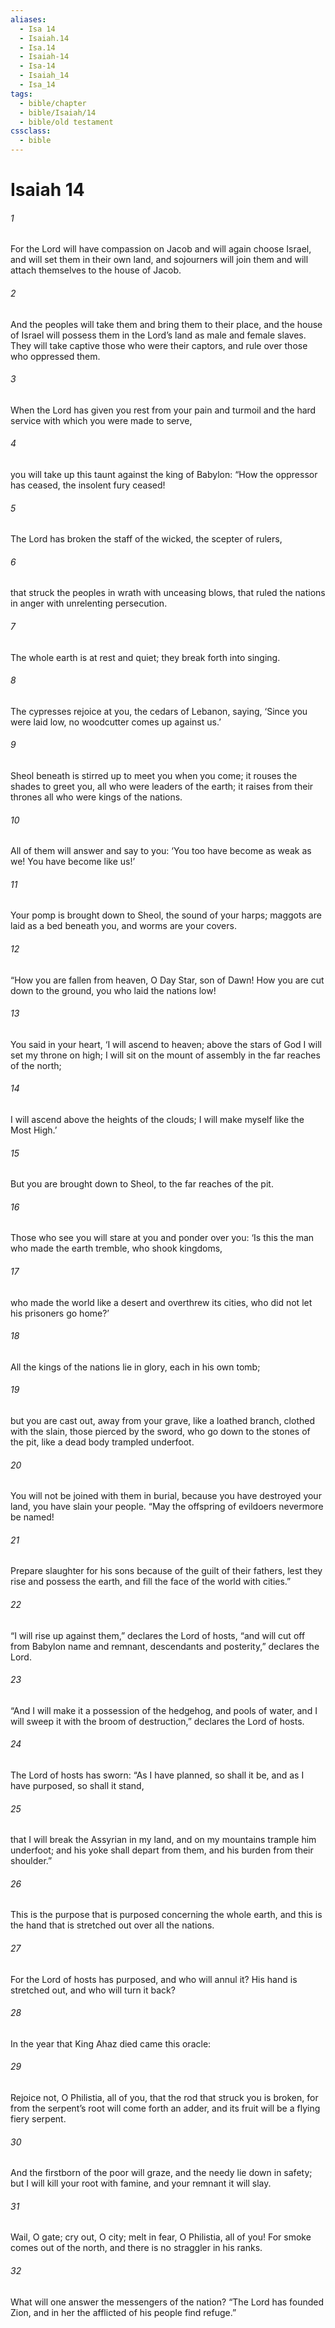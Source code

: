 ```yaml
---
aliases:
  - Isa 14
  - Isaiah.14
  - Isa.14
  - Isaiah-14
  - Isa-14
  - Isaiah_14
  - Isa_14
tags:
  - bible/chapter
  - bible/Isaiah/14
  - bible/old testament
cssclass:
  - bible
---
```


# Isaiah 14

###### 1
For the Lord will have compassion on Jacob and will again choose Israel, and will set them in their own land, and sojourners will join them and will attach themselves to the house of Jacob.
###### 2
And the peoples will take them and bring them to their place, and the house of Israel will possess them in the Lord’s land as male and female slaves. They will take captive those who were their captors, and rule over those who oppressed them.
###### 3
When the Lord has given you rest from your pain and turmoil and the hard service with which you were made to serve,
###### 4
you will take up this taunt against the king of Babylon: “How the oppressor has ceased, the insolent fury ceased!
###### 5
The Lord has broken the staff of the wicked, the scepter of rulers,
###### 6
that struck the peoples in wrath with unceasing blows, that ruled the nations in anger with unrelenting persecution.
###### 7
The whole earth is at rest and quiet; they break forth into singing.
###### 8
The cypresses rejoice at you, the cedars of Lebanon, saying, ‘Since you were laid low, no woodcutter comes up against us.’
###### 9
Sheol beneath is stirred up to meet you when you come; it rouses the shades to greet you, all who were leaders of the earth; it raises from their thrones all who were kings of the nations.
###### 10
All of them will answer and say to you: ‘You too have become as weak as we! You have become like us!’
###### 11
Your pomp is brought down to Sheol, the sound of your harps; maggots are laid as a bed beneath you, and worms are your covers.
###### 12
“How you are fallen from heaven, O Day Star, son of Dawn! How you are cut down to the ground, you who laid the nations low!
###### 13
You said in your heart, ‘I will ascend to heaven; above the stars of God I will set my throne on high; I will sit on the mount of assembly in the far reaches of the north;
###### 14
I will ascend above the heights of the clouds; I will make myself like the Most High.’
###### 15
But you are brought down to Sheol, to the far reaches of the pit.
###### 16
Those who see you will stare at you and ponder over you: ‘Is this the man who made the earth tremble, who shook kingdoms,
###### 17
who made the world like a desert and overthrew its cities, who did not let his prisoners go home?’
###### 18
All the kings of the nations lie in glory, each in his own tomb;
###### 19
but you are cast out, away from your grave, like a loathed branch, clothed with the slain, those pierced by the sword, who go down to the stones of the pit, like a dead body trampled underfoot.
###### 20
You will not be joined with them in burial, because you have destroyed your land, you have slain your people. “May the offspring of evildoers nevermore be named!
###### 21
Prepare slaughter for his sons because of the guilt of their fathers, lest they rise and possess the earth, and fill the face of the world with cities.”
###### 22
“I will rise up against them,” declares the Lord of hosts, “and will cut off from Babylon name and remnant, descendants and posterity,” declares the Lord.
###### 23
“And I will make it a possession of the hedgehog, and pools of water, and I will sweep it with the broom of destruction,” declares the Lord of hosts.
###### 24
The Lord of hosts has sworn: “As I have planned, so shall it be, and as I have purposed, so shall it stand,
###### 25
that I will break the Assyrian in my land, and on my mountains trample him underfoot; and his yoke shall depart from them, and his burden from their shoulder.”
###### 26
This is the purpose that is purposed concerning the whole earth, and this is the hand that is stretched out over all the nations.
###### 27
For the Lord of hosts has purposed, and who will annul it? His hand is stretched out, and who will turn it back?
###### 28
In the year that King Ahaz died came this oracle:
###### 29
Rejoice not, O Philistia, all of you, that the rod that struck you is broken, for from the serpent’s root will come forth an adder, and its fruit will be a flying fiery serpent.
###### 30
And the firstborn of the poor will graze, and the needy lie down in safety; but I will kill your root with famine, and your remnant it will slay.
###### 31
Wail, O gate; cry out, O city; melt in fear, O Philistia, all of you! For smoke comes out of the north, and there is no straggler in his ranks.
###### 32
What will one answer the messengers of the nation? “The Lord has founded Zion, and in her the afflicted of his people find refuge.”



